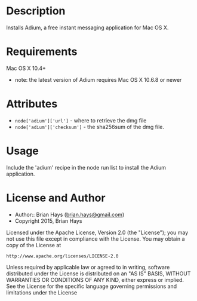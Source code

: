 Description
===========

Installs Adium, a free instant messaging application for Mac OS X.

Requirements
============

Mac OS X 10.4+

- note: the latest version of Adium requires Mac OS X 10.6.8 or newer

Attributes
==========

* `node['adium']['url']` - where to retrieve the dmg file
* `node['adium']['checksum']` - the sha256sum of the dmg file.

Usage
=====

Include the 'adium' recipe in the node run list to install the Adium application.

License and Author
==================

- Author:: Brian Hays (<brian.hays@gmail.com>)
- Copyright 2015, Brian Hays

Licensed under the Apache License, Version 2.0 (the "License");
you may not use this file except in compliance with the License.
You may obtain a copy of the License at

    http://www.apache.org/licenses/LICENSE-2.0

Unless required by applicable law or agreed to in writing, software
distributed under the License is distributed on an "AS IS" BASIS,
WITHOUT WARRANTIES OR CONDITIONS OF ANY KIND, either express or implied.
See the License for the specific language governing permissions and
limitations under the License
